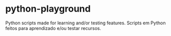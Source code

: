 # python-playground
Python scripts made for learning and/or testing features.
Scripts em Python feitos para aprendizado e/ou testar recursos.